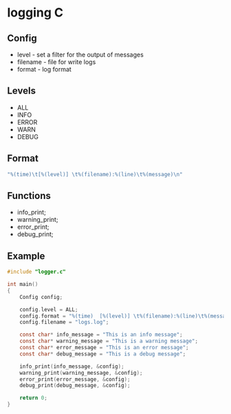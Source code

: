 # logging C

## Config

- level - set a filter for the output of messages
- filename - file for write logs
- format - log format

## Levels

- ALL
- INFO
- ERROR
- WARN
- DEBUG

## Format

``` c
"%(time)\t[%(level)] \t%(filename):%(line)\t%(message)\n"
```

## Functions

- info_print;
- warning_print;
- error_print;
- debug_print;


## Example

```c
#include "logger.c"

int main()
{
    Config config;

    config.level = ALL;
    config.format = "%(time)  [%(level)] \t%(filename):%(line)\t%(message)\n";
    config.filename = "logs.log";

    const char* info_message = "This is an info message";
    const char* warning_message = "This is a warning message";
    const char* error_message = "This is an error message";
    const char* debug_message = "This is a debug message";

    info_print(info_message, &config);
    warning_print(warning_message, &config);
    error_print(error_message, &config);
    debug_print(debug_message, &config);

    return 0;
}
```
